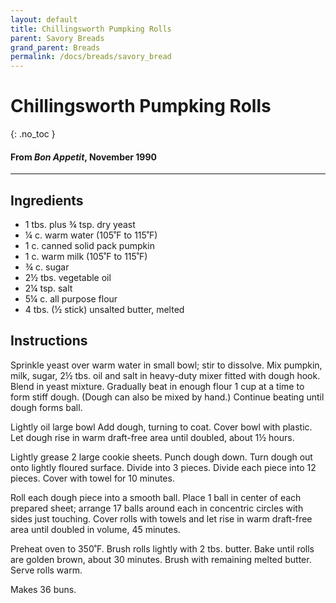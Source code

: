 ```yaml
---
layout: default
title: Chillingsworth Pumpking Rolls
parent: Savory Breads
grand_parent: Breads
permalink: /docs/breads/savory_bread
---
```


# Chillingsworth Pumpking Rolls
{: .no_toc }
#### From <i>Bon Appetit</i>, November 1990
---

## Ingredients
<ul>
	<li>1 tbs. plus ¾ tsp. dry yeast</li>
	<li>¼ c. warm water (105˚F to 115˚F)</li>
	<li>1 c. canned solid pack pumpkin</li>
	<li>1 c. warm milk (105˚F to 115˚F)</li>
	<li>¾ c. sugar</li>
	<li>2½ tbs. vegetable oil</li>
	<li>2¼ tsp. salt</li>
	<li>5¼ c. all purpose flour</li>
	<li>4 tbs. (½ stick) unsalted butter, melted</li>
</ul>

## Instructions
Sprinkle yeast over warm water in small bowl; stir to
dissolve. Mix pumpkin, milk, sugar, 2½ tbs. oil and salt in heavy-duty mixer
fitted with dough hook. Blend in yeast mixture. Gradually beat in enough flour
1 cup at a time to form stiff dough. (Dough can also be mixed by hand.)
Continue beating until dough forms ball.

Lightly oil large bowl Add dough, turning to coat. Cover
bowl with plastic. Let dough rise in warm draft-free area until doubled, about
1½ hours.

Lightly grease 2 large cookie sheets. Punch dough down. Turn
dough out onto lightly floured surface. Divide into 3 pieces. Divide each piece
into 12 pieces. Cover with towel for 10 minutes.

Roll each dough piece into a smooth ball. Place 1 ball in
center of each prepared sheet; arrange 17 balls around each in concentric
circles with sides just touching. Cover rolls with towels and let rise in warm
draft-free area until doubled in volume, 45 minutes.

Preheat oven to 350˚F. Brush rolls lightly with 2 tbs.
butter. Bake until rolls are golden brown, about 30 minutes. Brush with
remaining melted butter. Serve rolls warm.

Makes 36 buns.